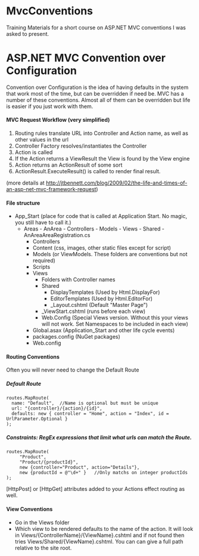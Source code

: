 MvcConventions
==============

Training Materials for a short course on ASP.NET MVC conventions I was asked to present.


# ASP.NET MVC Convention over Configuration
Convention over Configuration is the idea of having defaults in the system that work most of the time, but can be overridden if need be. MVC has a number of these conventions.  Almost all of them can be overridden but life is easier if you just work with them.

#### MVC Request Workflow (very simplified)
1. Routing rules translate URL into Controller and Action name, as well as other values in the url
2. Controller Factory resolves/instantiates the Controller
3. Action is called
4. If the Action returns a ViewResult the View is found by the View engine
5. Action returns an ActionResult of some sort
6. ActionResult.ExecuteResult() is called to render final result.

(more details at http://jtbennett.com/blog/2009/02/the-life-and-times-of-an-asp-net-mvc-framework-request)



#### File structure

- App_Start (place for code that is called at Application Start.  No magic, you still have to call it.)
  - Areas
		- AnArea
			- Controllers
			- Models
			- Views
				- Shared
		- AnAreaAreaRegistration.cs
	- Controllers
	- Content (css, images, other static files except for script)
	- Models (or ViewModels.  These folders are conventions but not required)
	- Scripts
	- Views
		- Folders with Controller names
		- Shared
			- DisplayTemplates (Used by Html.DisplayFor)
			- EditorTemplates (Used by Html.EditorFor)
			- \_Layout.cshtml  (Default "Master Page")
		- \_ViewStart.cshtml (runs before each view)
		- Web.Config (Special Views version. Without this your views will not work.  Set Namespaces to be included in each view)
	- Global.asax (Application_Start and other life cycle events)
	- packages.config (NuGet packages)
	- Web.config
	
	

#### Routing Conventions
Often you will never need to change the Default Route
##### Default Route

    routes.MapRoute(
      name: "Default",  //Name is optional but must be unique
      url: "{controller}/{action}/{id}",
      defaults: new { controller = "Home", action = "Index", id = UrlParameter.Optional }
	);


##### Constraints: RegEx expressions that limit what urls can match the Route.
    routes.MapRoute(
   		 "Product",
   		 "Product/{productId}",
   		 new {controller="Product", action="Details"},
   		 new {productId = @"\d+" }   //Only matchs on integer productIds
   	);
	

[HttpPost] or [HttpGet] attributes added to your Actions effect routing as well.


	
#### View Conventions
* Go in the Views folder
* Which view to be rendered defaults to the name of the action.  It will look in Views/{ControllerName}/{ViewName}.cshtml and if not found then tries Views/Shared/{ViewName}.cshtml.  You can can give a full path relative to the site root.
